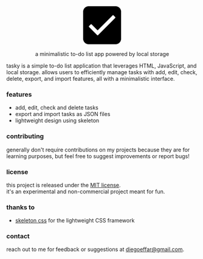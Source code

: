 <div align="center">
  <img src="/assets/favicon.png" alt="tasky" height="100" />
  <p>
    a minimalistic to-do list app powered by local storage
  </p>
</div>

tasky is a simple to-do list application that leverages HTML, JavaScript, and local storage. allows users to efficiently manage tasks with add, edit, check, delete, export, and import features, all with a minimalistic interface.

### features

- add, edit, check and delete tasks
- export and import tasks as JSON files
- lightweight design using skeleton

### contributing

generally don't require contributions on my projects because they are for learning purposes, but feel free to suggest improvements or report bugs!

### license

this project is released under the [MIT license](LICENSE).  
it's an experimental and non-commercial project meant for fun.

### thanks to

- [skeleton css](http://getskeleton.com) for the lightweight CSS framework

### contact

reach out to me for feedback or suggestions at [diegoeffar@gmail.com](mailto:diegoeffar@gmail.com).
